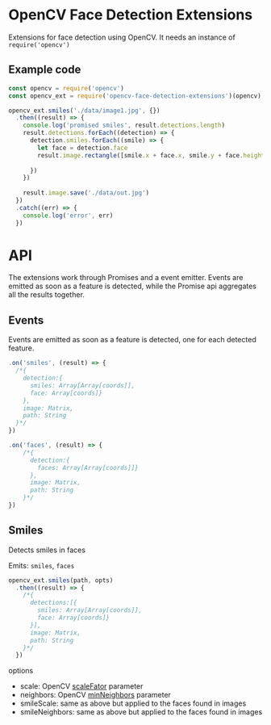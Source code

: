 # OpenCV Face Detection Extensions

Extensions for face detection using OpenCV. It needs an instance of `require('opencv')`

## Example code
```js
const opencv = require('opencv')
const opencv_ext = require('opencv-face-detection-extensions')(opencv)

opencv_ext.smiles('./data/image1.jpg', {})
  .then((result) => {
    console.log('promised smiles', result.detections.length)
    result.detections.forEach((detection) => {
      detection.smiles.forEach((smile) => {
        let face = detection.face
        result.image.rectangle([smile.x + face.x, smile.y + face.height/2 + face.y], [smile.width, smile.height], [255, 0, 0], 2)
        
      })
    })
    
    result.image.save('./data/out.jpg')
  })
  .catch((err) => {
    console.log('error', err)
  })
```

# API

The extensions work through Promises and a event emitter.
Events are emitted as soon as a feature is detected, while the Promise api aggregates all the results together.

## Events

Events are emitted as soon as a feature is detected, one for each detected feature.

```js
.on('smiles', (result) => {
  /*{
    detection:{
      smiles: Array[Array[coords]],
      face: Array[coords]}
    },
    image: Matrix,
    path: String
  }*/ 
})
```
```js
.on('faces', (result) => {
    /*{
      detection:{
        faces: Array[Array[coords]]}
      },
      image: Matrix,
      path: String
    }*/ 
})
```

## Smiles

Detects smiles in faces

Emits: `smiles`, `faces`

```js
opencv_ext.smiles(path, opts)
  .then((result) => {
    /*{
      detections:[{
        smiles: Array[Array[coords]],
        face: Array[coords]}
      }],
      image: Matrix,
      path: String
    }*/
  })
```

options
 - scale: OpenCV [scaleFator](http://docs.opencv.org/2.4/modules/objdetect/doc/cascade_classification.html#cascadeclassifier-detectmultiscale) parameter
 - neighbors: OpenCV [minNeighbors](http://docs.opencv.org/2.4/modules/objdetect/doc/cascade_classification.html#cascadeclassifier-detectmultiscale) parameter
 - smileScale: same as above but applied to the faces found in images
 - smileNeighbors: same as above but applied to the faces found in images
